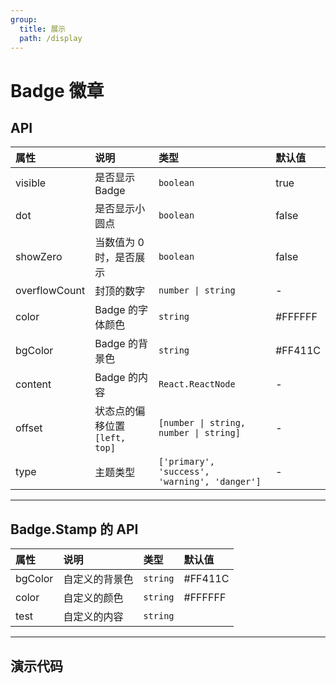 ```yaml
---
group:
  title: 展示
  path: /display
---
```


# Badge 徽章 <ImportCost name="Badge" />

## API

| 属性          | 说明                           | 类型                                          | 默认值  |
| :------------ | :----------------------------- | :-------------------------------------------- | :------ |
| visible       | 是否显示 Badge                 | `boolean`                                     | true    |
| dot           | 是否显示小圆点                 | `boolean`                                     | false   |
| showZero      | 当数值为 0 时，是否展示        | `boolean`                                     | false   |
| overflowCount | 封顶的数字                     | `number \| string`                            | -       |
| color         | Badge 的字体颜色               | `string`                                      | #FFFFFF |
| bgColor       | Badge 的背景色                 | `string`                                      | #FF411C |
| content       | Badge 的内容                   | `React.ReactNode`                             | -       |
| offset        | 状态点的偏移位置 `[left, top]` | `[number \| string, number \| string]`        | -       |
| type          | 主题类型                       | `['primary', 'success', 'warning', 'danger']` | -       |

---

## Badge.Stamp 的 API

| 属性    | 说明           | 类型     | 默认值  |
| :------ | :------------- | :------- | :------ |
| bgColor | 自定义的背景色 | `string` | #FF411C |
| color   | 自定义的颜色   | `string` | #FFFFFF |
| test    | 自定义的内容   | `string` |         |

---

## 演示代码

<code src="./demos/demo1/index.tsx" />
